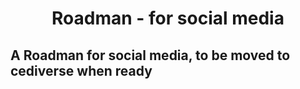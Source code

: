 
<p align="center">
  <h1 align="center"> Roadman - for social media </h1>
</p>


## A Roadman for social media, to be moved to cediverse when ready
